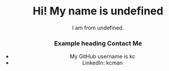 <!DOCTYPE html>
<html lang="en">
<head>
  <meta charset="UTF-8">
  <meta http-equiv="X-UA-Compatible" content="ie=edge">
  <link rel="stylesheet" href="https://cdn.jsdelivr.net/npm/bootstrap@5.2.2/dist/css/bootstrap.min.css">
  <title>Document</title>
</head>
<body>
  <header class="p-5 mb-4 header bg-light">
    <div class="container">
      <h1 class="display-4">Hi! My name is undefined</h1>
      <p class="lead">I am from undefined.</p>
      <h3>Example heading <span class="badge bg-secondary">Contact Me</span></h3>
      <ul class="list-group">
        <li class="list-group-item">My GitHub username is kc</li>
        <li class="list-group-item">LinkedIn: kcman</li>
      </ul>
    </div>
  </header>
</body>
</html>